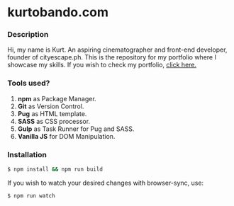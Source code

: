# kurtobando.com

### Description
Hi, my name is Kurt. An aspiring cinematographer and front-end developer, founder of cityescape.ph. This is the repository for my portfolio where I showcase my skills. If you wish to check my portfolio, [click here.](http://kurtobando.com/ "click here.")

### Tools used?
1. **npm** as Package Manager.
2. **Git** as Version Control.
3. **Pug** as HTML template.
4. **SASS** as CSS processor.
5. **Gulp** as Task Runner for Pug and SASS.
6. **Vanilla JS** for DOM Manipulation.


### Installation
```bash
$ npm install && npm run build
```

If you wish to watch your desired changes with browser-sync, use:

```bash
$ npm run watch
```